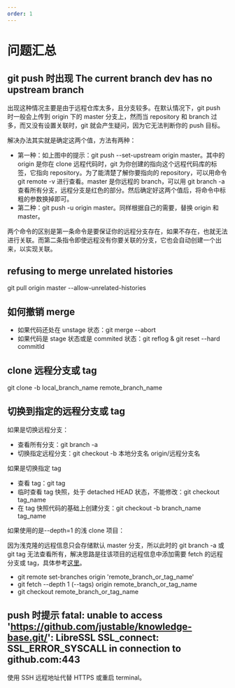 ```yaml
---
order: 1
---
```


# 问题汇总

## git push 时出现 The current branch dev has no upstream branch

出现这种情况主要是由于远程仓库太多，且分支较多。在默认情况下，git push 时一般会上传到 origin 下的 master 分支上，然而当 repository 和 branch 过多，而又没有设置关联时，git 就会产生疑问，因为它无法判断你的 push 目标。

解决办法其实就是确定这两个值，方法有两种：

- 第一种：如上图中的提示：git push --set-upstream origin master。其中的 origin 是你在 clone 远程代码时，git 为你创建的指向这个远程代码库的标签，它指向 repository。为了能清楚了解你要指向的 repository，可以用命令 git remote -v 进行查看。master 是你远程的 branch，可以用 git branch -a 查看所有分支，远程分支是红色的部分。然后确定好这两个值后，将命令中标粗的参数换掉即可。
- 第二种：git push -u origin master。同样根据自己的需要，替换 origin 和 master。

两个命令的区别是第一条命令是要保证你的远程分支存在，如果不存在，也就无法进行关联。而第二条指令即使远程没有你要关联的分支，它也会自动创建一个出来，以实现关联。

## refusing to merge unrelated histories

git pull origin master --allow-unrelated-histories

## 如何撤销 merge

- 如果代码还处在 unstage 状态：git merge --abort
- 如果代码是 stage 状态或是 commited 状态：git reflog & git reset --hard commitId

## clone 远程分支或 tag

git clone -b local_branch_name remote_branch_name

## 切换到指定的远程分支或 tag

如果是切换远程分支：

- 查看所有分支：git branch -a
- 切换指定远程分支：git checkout -b 本地分支名 origin/远程分支名

如果是切换指定 tag

- 查看 tag：git tag
- 临时查看 tag 快照，处于 detached HEAD 状态，不能修改：git checkout tag_name
- 在 tag 快照代码的基础上创建分支：git checkout -b branch_name tag_name

如果使用的是--depth=1 的浅 clone 项目：

因为浅克隆的远程信息只会存储默认 master 分支，所以此时的 git branch -a 或 git tag 无法查看所有，解决思路是往该项目的远程信息中添加需要 fetch 的远程分支或 tag，具体参考[这里](https://stackoverflow.com/questions/23708231/git-shallow-clone-clone-depth-misses-remote-branches?r=SearchResults)。

- git remote set-branches origin 'remote_branch_or_tag_name'
- git fetch --depth 1 (--tags) origin remote_branch_or_tag_name
- git checkout remote_branch_or_tag_name

## push 时提示 fatal: unable to access 'https://github.com/justable/knowledge-base.git/': LibreSSL SSL_connect: SSL_ERROR_SYSCALL in connection to github.com:443

使用 SSH 远程地址代替 HTTPS 或重启 terminal。
